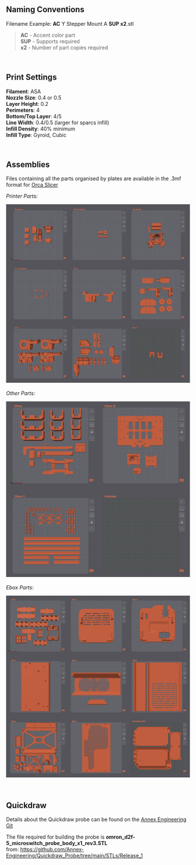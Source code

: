 ## Naming Conventions

Filename Example: **AC** Y Stepper Mount A **SUP x2**.stl

> **AC** - Accent color part  
> **SUP** - Supports required  
> **x2** - Number of part copies required

<br>

## Print Settings

**Filament**: ASA  
**Nozzle Size**: 0.4 or 0.5  
**Layer Height**: 0.2  
**Perimeters**: 4  
**Bottom/Top Layer**: 4/5  
**Line Width**: 0.4/0.5 (larger for sparcs infill)  
**Infill Density**: 40% minimum  
**Infill Type**: Gyroid, Cubic

<br>

## Assemblies

Files containing all the parts organised by plates are available in the .3mf format for [Orca Slicer](https://github.com/SoftFever/OrcaSlicer)

*Printer Parts:*  <br>

![Preview](/Images/prev_o_printer.png)  
<br>
*Other Parts:*  <br>

![Preview](/Images/prev_o_other.png)  
<br>
*Ebox Parts:*  <br>

![Preview](/Images/prev_o_ebox.png)

<br>

## Quickdraw

Details about the Quickdraw probe can be found on the [Annex Engineering Git](https://github.com/Annex-Engineering/Quickdraw_Probe/tree/main)

The file required for building the probe is **omron_d2f-5_microswitch_probe_body_x1_rev3.STL**<br>
from: https://github.com/Annex-Engineering/Quickdraw_Probe/tree/main/STLs/Release_1
